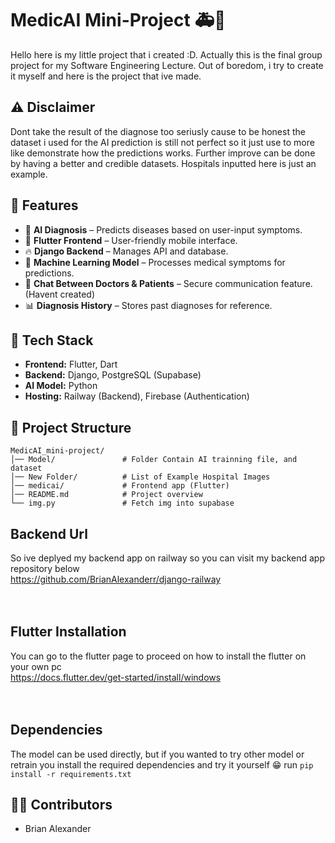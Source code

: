 # MedicAI Mini-Project 🚑🤖
Hello here is my little project that i created :D. Actually this is the final group project for my Software Engineering Lecture. Out of boredom, i try to create it myself and here is the project that ive made.

## ⚠ Disclaimer
Dont take the result of the diagnose too seriusly cause to be honest the dataset i used for the AI prediction is still not perfect so it just use to more like demonstrate how the predictions works. Further improve can be done by having a better and credible datasets.
Hospitals inputted here is just an example.

## 📌 Features
- 🏥 **AI Diagnosis** – Predicts diseases based on user-input symptoms.
- 📱 **Flutter Frontend** – User-friendly mobile interface.
- 🔥 **Django Backend** – Manages API and database.
- 🔬 **Machine Learning Model** – Processes medical symptoms for predictions.
- 💬 **Chat Between Doctors & Patients** – Secure communication feature. (Havent created)  
- 📊 **Diagnosis History** – Stores past diagnoses for reference.


## 🚀 Tech Stack
- **Frontend:** Flutter, Dart  
- **Backend:** Django, PostgreSQL (Supabase)
- **AI Model:** Python
- **Hosting:** Railway (Backend), Firebase (Authentication)

## 📂 Project Structure
```
MedicAI_mini-project/            
│── Model/               # Folder Contain AI trainning file, and dataset
│── New Folder/          # List of Example Hospital Images
│── medicai/             # Frontend app (Flutter)
│── README.md            # Project overview
└── img.py               # Fetch img into supabase  
```

## Backend Url
So ive deplyed my backend app on railway so you can visit my backend app repository below <br>
https://github.com/BrianAlexanderr/django-railway <br><br><br>


## Flutter Installation
You can go to the flutter page to proceed on how to install the flutter on your own pc <br>
https://docs.flutter.dev/get-started/install/windows <br><br><br>


## Dependencies
The model can be used directly, but if you wanted to try other model or retrain you install the required dependencies and try it yourself 😁
run `pip install -r requirements.txt`

## 👨‍💻 Contributors
- Brian Alexander


